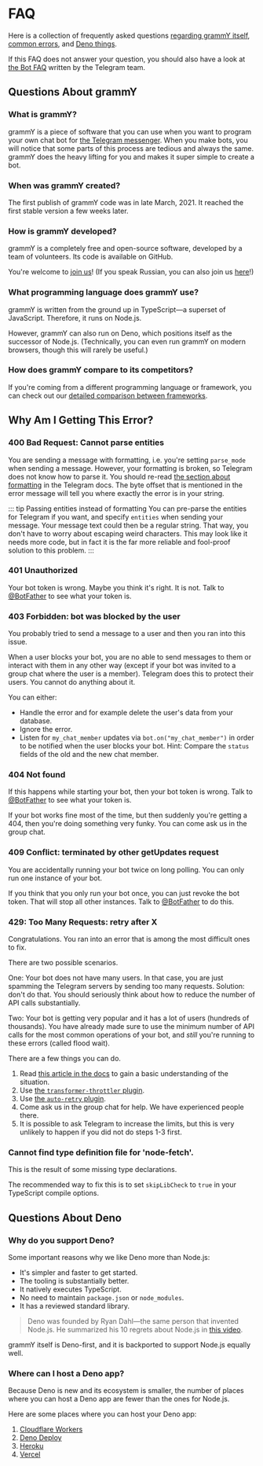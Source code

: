 # FAQ

Here is a collection of frequently asked questions [regarding grammY itself](#questions-about-grammy), [common errors](#why-am-i-getting-this-error), and [Deno things](#questions-about-deno).

If this FAQ does not answer your question, you should also have a look at [the Bot FAQ](https://core.telegram.org/bots/faq) written by the Telegram team.

## Questions About grammY

### What is grammY?

grammY is a piece of software that you can use when you want to program your own chat bot for [the Telegram messenger](https://telegram.org).
When you make bots, you will notice that some parts of this process are tedious and always the same.
grammY does the heavy lifting for you and makes it super simple to create a bot.

### When was grammY created?

The first publish of grammY code was in late March, 2021.
It reached the first stable version a few weeks later.

### How is grammY developed?

grammY is a completely free and open-source software, developed by a team of volunteers.
Its code is available on GitHub.

You're welcome to [join us](https://t.me/grammyjs)!
(If you speak Russian, you can also join us [here](https://t.me/grammyjs_ru)!)

### What programming language does grammY use?

grammY is written from the ground up in TypeScript—a superset of JavaScript.
Therefore, it runs on Node.js.

However, grammY can also run on Deno, which positions itself as the successor of Node.js.
(Technically, you can even run grammY on modern browsers, though this will rarely be useful.)

### How does grammY compare to its competitors?

If you're coming from a different programming language or framework, you can check out our [detailed comparison between frameworks](./comparison.md).

## Why Am I Getting This Error?

### 400 Bad Request: Cannot parse entities

You are sending a message with formatting, i.e. you're setting `parse_mode` when sending a message.
However, your formatting is broken, so Telegram does not know how to parse it.
You should re-read [the section about formatting](https://core.telegram.org/bots/api#formatting-options) in the Telegram docs.
The byte offset that is mentioned in the error message will tell you where exactly the error is in your string.

::: tip Passing entities instead of formatting
You can pre-parse the entities for Telegram if you want, and specify `entities` when sending your message.
Your message text could then be a regular string.
That way, you don't have to worry about escaping weird characters.
This may look like it needs more code, but in fact it is the far more reliable and fool-proof solution to this problem.
:::

### 401 Unauthorized

Your bot token is wrong.
Maybe you think it's right.
It is not.
Talk to [@BotFather](https://t.me/BotFather) to see what your token is.

### 403 Forbidden: bot was blocked by the user

You probably tried to send a message to a user and then you ran into this issue.

When a user blocks your bot, you are no able to send messages to them or interact with them in any other way (except if your bot was invited to a group chat where the user is a member).
Telegram does this to protect their users.
You cannot do anything about it.

You can either:

- Handle the error and for example delete the user's data from your database.
- Ignore the error.
- Listen for `my_chat_member` updates via `bot.on("my_chat_member")` in order to be notified when the user blocks your bot.
  Hint: Compare the `status` fields of the old and the new chat member.

### 404 Not found

If this happens while starting your bot, then your bot token is wrong.
Talk to [@BotFather](https://t.me/BotFather) to see what your token is.

If your bot works fine most of the time, but then suddenly you're getting a 404, then you're doing something very funky.
You can come ask us in the group chat.

### 409 Conflict: terminated by other getUpdates request

You are accidentally running your bot twice on long polling.
You can only run one instance of your bot.

If you think that you only run your bot once, you can just revoke the bot token.
That will stop all other instances.
Talk to [@BotFather](https://t.me/BotFather) to do this.

### 429: Too Many Requests: retry after X

Congratulations.
You ran into an error that is among the most difficult ones to fix.

There are two possible scenarios.

One: Your bot does not have many users.
In that case, you are just spamming the Telegram servers by sending too many requests.
Solution: don't do that.
You should seriously think about how to reduce the number of API calls substantially.

Two: Your bot is getting very popular and it has a lot of users (hundreds of thousands).
You have already made sure to use the minimum number of API calls for the most common operations of your bot, and _still_ you're running to these errors (called flood wait).

There are a few things you can do.

1. Read [this article in the docs](/advanced/flood.md) to gain a basic understanding of the situation.
2. Use [the `transformer-throttler` plugin](/plugins/transformer-throttler.md).
3. Use [the `auto-retry` plugin](/plugins/auto-retry.md).
4. Come ask us in the group chat for help. We have experienced people there.
5. It is possible to ask Telegram to increase the limits, but this is very unlikely to happen if you did not do steps 1-3 first.

### Cannot find type definition file for 'node-fetch'.

This is the result of some missing type declarations.

The recommended way to fix this is to set `skipLibCheck` to `true` in your TypeScript compile options.

## Questions About Deno

### Why do you support Deno?

Some important reasons why we like Deno more than Node.js:

- It's simpler and faster to get started.
- The tooling is substantially better.
- It natively executes TypeScript.
- No need to maintain `package.json` or `node_modules`.
- It has a reviewed standard library.

> Deno was founded by Ryan Dahl—the same person that invented Node.js.
> He summarized his 10 regrets about Node.js in [this video](https://youtu.be/M3BM9TB-8yA).

grammY itself is Deno-first, and it is backported to support Node.js equally well.

### Where can I host a Deno app?

Because Deno is new and its ecosystem is smaller, the number of places where you can host a Deno app are fewer than the ones for Node.js.

Here are some places where you can host your Deno app:

1. [Cloudflare Workers](https://workers.dev)
2. [Deno Deploy](https://deno.com/deploy)
3. [Heroku](https://dev.to/ms314006/deploy-your-deno-apps-to-heroku-375h)
4. [Vercel](https://github.com/vercel-community/deno)
